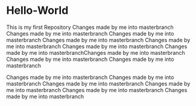 # Hello-World
This is my first Repository
Changes made by me into masterbranch
Changes made by me into masterbranch
Changes made by me into masterbranch
Changes made by me into masterbranch
Changes made by me into masterbranch
Changes made by me into masterbranch
Changes made by me into masterbranchChanges made by me into masterbranch
Changes made by me into masterbranch
Changes made by me into masterbranch

Changes made by me into masterbranch
Changes made by me into masterbranch
Changes made by me into masterbranch
Changes made by me into masterbranch
Changes made by me into masterbranch
Changes made by me into masterbranch
